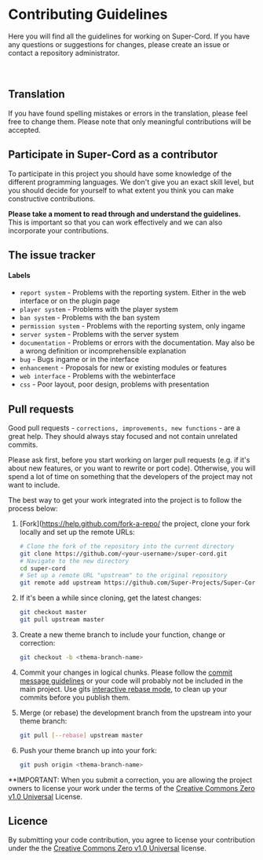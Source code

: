 # Contributing Guidelines
Here you will find all the guidelines for working on Super-Cord. If you have any questions or suggestions for changes, please create an issue or contact a repository administrator.
<br>
<br>
<br>
## Translation
If you have found spelling mistakes or errors in the translation, please feel free to change them. Please note that only meaningful contributions will be accepted.

## Participate in Super-Cord as a contributor
To participate in this project you should have some knowledge of the different programming languages. We don't give you an exact skill level, but you should decide for yourself to what extent you think you can make constructive contributions. 

**Please take a moment to read through and understand the guidelines.** This is important so that you can work effectively and we can also incorporate your contributions.

## The issue tracker
#### Labels
+ `report system` - Problems with the reporting system. Either in the web interface or on the plugin page
+ `player system` - Problems with the player system
+ `ban system` - Problems with the ban system
+ `permission system` - Problems with the reporting system, only ingame
+ `server system` - Problems with the server system
+ `documentation` - Problems or errors with the documentation. May also be a wrong definition or incomprehensible explanation
+ `bug` - Bugs ingame or in the interface
+ `enhancement` - Proposals for new or existing modules or features
+ `web interface` - Problems with the webinterface
+ `css` - Poor layout, poor design, problems with presentation

## Pull requests
Good pull requests - `corrections, improvements, new functions` - are a great help. They should always stay focused and not contain unrelated commits.

Please ask first, before you start working on larger pull requests (e.g. if it's about new features, or you want to rewrite or port code). Otherwise, you will spend a lot of time on something that the developers of the project may not want to include.

The best way to get your work integrated into the project is to follow the process below:

  1. [Fork](https://help.github.com/fork-a-repo/ the project, clone your fork locally and set up the remote URLs:
    
     ```bash
     # Clone the fork of the repository into the current directory
     git clone https://github.com/<your-username>/super-cord.git
     # Navigate to the new directory
     cd super-cord
     # Set up a remote URL "upstream" to the original repository
     git remote add upstream https://github.com/Super-Projects/Super-Cord
     ```
  
  2. If it's been a while since cloning, get the latest changes:
    
     ```bash
     git checkout master
     git pull upstream master
     ```
  
  3. Create a new theme branch to include your function, change or correction:
    
     ```bash
     git checkout -b <thema-branch-name>
     ```
  
  4. Commit your changes in logical chunks. Please follow the [commit message guidelines](http://tbaggery.com/2008/04/19/a-note-about-git-commit-messages.html) or your code will probably not be included in the main project. Use gits [interactive rebase mode](https://help.github.com/articles/interactive-rebase), to clean up your commits before you publish them.
   
  5. Merge (or rebase) the development branch from the upstream into your theme branch:

     ```bash
     git pull [--rebase] upstream master
     ```
  
  6. Push your theme branch up into your fork:

     ```bash
     git push origin <thema-branch-name>
     ```

**IMPORTANT: When you submit a correction, you are allowing the project owners to license your work under the terms of the [Creative Commons Zero v1.0 Universal](https://github.com/Super-Projects/Super-Cloud/LICENSE.md) License.

## Licence

By submitting your code contribution, you agree to license your contribution under the
the [Creative Commons Zero v1.0 Universal](https://github.com/Super-Projects/Super-Cord/LICENSE.md) license.
